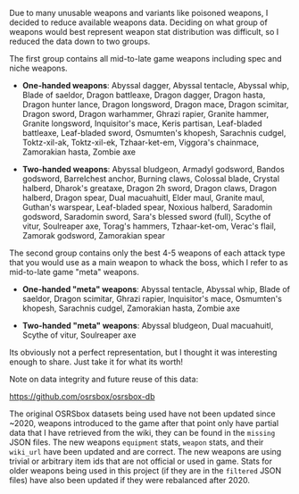 Due to many unusable weapons and variants like poisoned weapons, I decided to reduce available weapons data. Deciding on what group of weapons would best represent weapon stat distribution was difficult, so I reduced the data down to two groups. 

The first group contains all mid-to-late game weapons including spec and niche weapons. 

* **One-handed weapons**: Abyssal dagger, Abyssal tentacle, Abyssal whip, Blade of saeldor, Dragon battleaxe, Dragon dagger, Dragon hasta, Dragon hunter lance, Dragon longsword, Dragon mace, Dragon scimitar, Dragon sword, Dragon warhammer, Ghrazi rapier, Granite hammer, Granite longsword, Inquisitor's mace, Keris partisan, Leaf-bladed battleaxe, Leaf-bladed sword, Osmumten's khopesh, Sarachnis cudgel, Toktz-xil-ak, Toktz-xil-ek, Tzhaar-ket-em, Viggora's chainmace, Zamorakian hasta, Zombie axe

* **Two-handed weapons**: Abyssal bludgeon, Armadyl godsword, Bandos godsword, Barrelchest anchor, Burning claws, Colossal blade, Crystal halberd, Dharok's greataxe, Dragon 2h sword, Dragon claws, Dragon halberd, Dragon spear, Dual macuahuitl, Elder maul, Granite maul, Guthan's warspear, Leaf-bladed spear, Noxious halberd, Saradomin godsword, Saradomin sword, Sara's blessed sword (full), Scythe of vitur, Soulreaper axe, Torag's hammers, Tzhaar-ket-om, Verac's flail, Zamorak godsword, Zamorakian spear

The second group contains only the best 4-5 weapons of each attack type that you would use as a main weapon to whack the boss, which I refer to as mid-to-late game "meta" weapons. 

* **One-handed "meta" weapons**: Abyssal tentacle, Abyssal whip, Blade of saeldor, Dragon scimitar, Ghrazi rapier, Inquisitor's mace, Osmumten's khopesh, Sarachnis cudgel, Zamorakian hasta, Zombie axe

* **Two-handed "meta" weapons**: Abyssal bludgeon, Dual macuahuitl, Scythe of vitur, Soulreaper axe

Its obviously not a perfect representation, but I thought it was interesting enough to share. Just take it for what its worth!

Note on data integrity and future reuse of this data:

https://github.com/osrsbox/osrsbox-db

The original OSRSbox datasets being used have not been updated since ~2020, weapons introduced to the game after that point only have partial data that I have retrieved from the wiki, they can be found in the `missing` JSON files. The new weapons `equipment` stats, `weapon` stats, and their `wiki_url` have been updated and are correct. The new weapons are using trivial or arbitrary item ids that are not official or used in game. Stats for older weapons being used in this project (if they are in the `filtered` JSON files) have also been updated if they were rebalanced after 2020.